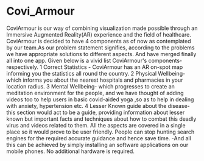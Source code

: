 # Covi_Armour
CoviArmour is our way of combining visualization made possible through an Immersive Augmented Reality(AR) experience and the field of healthcare.  CoviArmour is decided to have 4 components as of now as contemplated by our team.As our problem statement signifies, according to the problems we have appropriate solutions to  different aspects. And have merged finally all into one app. Given below is a vivid list CoviArmour's components-  respectively.  1 Correct Statistics - CoviArmour has an AR on-spot map informing you the statistics all round the country. 2 Physical Wellbeing- which informs you about the nearest hospitals and pharmacies in your location radius. 3 Mental Wellbeing- which progresses to create an meditation environment for the people, and we have thought of adding videos too to help users in basic covid-aided yoga ,so as to help in dealing with anxiety, hypertension etc. 4 Lesser Known guide about the disease- this section would act to be a guide, providing information about lesser known but important facts and techniques about how to combat this deadly virus and videos related to them. All the aspects are covered in a single place so it would prove to be user friendly. People can stop hunting search engines for the required accurate guidance and hence save time.  -And all this can be achieved by simply installing an software applications on our mobile phones. No additional hardware is required.
